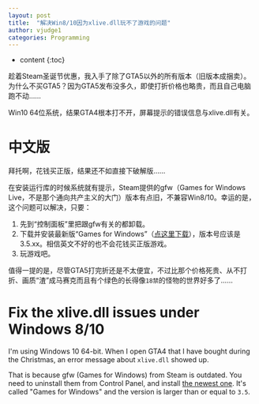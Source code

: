 ```yaml
---
layout: post
title:  "解决Win8/10因为xlive.dll玩不了游戏的问题"
author: vjudge1
categories: Programming
---
```

* content
{:toc}

趁着Steam圣诞节优惠，我入手了除了GTA5以外的所有版本（旧版本成捆卖）。为什么不买GTA5？因为GTA5发布没多久，即使打折价格也略贵，而且自己电脑跑不动……

Win10 64位系统，结果GTA4根本打不开，屏幕提示的错误信息与xlive.dll有关。




# 中文版

拜托啊，花钱买正版，结果还不如直接下破解版……

在安装运行库的时候系统就有提示，Steam提供的gfw（Games for Windows Live，不是那个通向共产主义的大门）版本有点旧，不兼容Win8/10。幸运的是，这个问题可以解决，只要：

1. 先到“控制面板”里把跟gfw有关的都卸载。
2. 下载并安装最新版“Games for Windows”（[点这里下载](https://www.microsoft.com/en-hk/download/details.aspx?id=5549)），版本号应该是3.5.xx。相信英文不好的也不会花钱买正版游戏。
3. 玩游戏吧。

值得一提的是，尽管GTA5打完折还是不太便宜，不过比那个价格死贵、从不打折、画质“渣”成马赛克而且有个绿色的长得像`18禁`的怪物的世界好多了……

# Fix the xlive.dll issues under Windows 8/10

I'm using Windows 10 64-bit. When I open GTA4 that I have bought during the Christmas, an error message about `xlive.dll` showed up.

That is because gfw (Games for Windows) from Steam is outdated. You need to uninstall them from Control Panel, and install [the newest one](https://www.microsoft.com/en-hk/download/details.aspx?id=5549). It's called "Games for Windows" and the version is larger than or equal to `3.5`.
